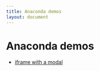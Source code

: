 ```yaml
---
title: Anaconda demos
layout: document
---
```


# Anaconda demos

- [iframe with a modal](iframe-outer)